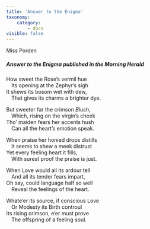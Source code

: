 ```yaml
---
title: 'Answer to the Enigma'
taxonomy:
    category:
        - docs
visible: false
---
```


<div class="author">Miss Porden</div>

##### Answer to the Enigma published in the Morning Herald  

How sweet the Rose’s vermil hue  
&emsp;Its opening at the Zephyr’s sigh  
It shews its bosom wet with dew,  
&emsp;That gives its charms a brighter dye.  

But sweeter far the crimson *Blush*,  
&emsp;Which, rising on the virgin’s cheek  
Tho’ maiden fears her accents hush  
&emsp;Can all the heart’s emotion speak.  

When praise her honied drops distills  
&emsp;It seems to shew a meek distrust  
Yet every feeling heart it fills,  
&emsp;With surest proof the praise is just.  

When Love would all its ardour tell  
&emsp;And all its tender fears impart,  
Oh say, could language half so well  
&emsp;Reveal the feelings of the heart.  

Whate’er its source, if conscious Love  
&emsp;Or Modesty its Birth controul  
Its rising crimson, e’er must prove  
&emsp;The offspring of a feeling soul.